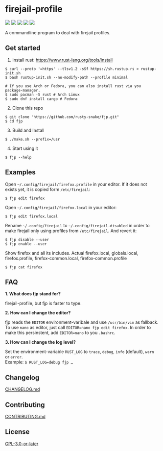 firejail-profile
================

![](https://github.com/rusty-snake/fjp/workflows/ShellCheck/badge.svg)
![](https://github.com/rusty-snake/fjp/workflows/Rust/badge.svg)
![](https://img.shields.io/badge/rustc-1.45+-blue.svg?logo=rust)
![](https://img.shields.io/github/license/rusty-snake/fjp.svg?color=darkred&logo=gnu)
![](https://badgen.net/badge/maintenance/actively-developed/00D000)

A commandline program to deal with firejail profiles.

Get started
-----------

1. Install rust: <https://www.rust-lang.org/tools/install>

```
$ curl --proto '=https' --tlsv1.2 -sSf https://sh.rustup.rs > rustup-init.sh
$ bash rustup-init.sh --no-modify-path --profile minimal

# If you use Arch or Fedora, you can also install rust via you package-manager.
$ sudo pacman -S rust # Arch Linux
$ sudo dnf install cargo # Fedora
```

2. Clone this repo

```
$ git clone "https://github.com/rusty-snake/fjp.git"
$ cd fjp
```

3. Build and Install

```
$ ./make.sh --prefix=/usr
```

4. Start using it

```
$ fjp --help
```


Examples
--------

Open `~/.config/firejail/firefox.profile` in your editor. If it does not exists yet, it is copied form `/etc/firejail`:

    $ fjp edit firefox

Open `~/.config/firejail/firefox.local` in your editor:

    $ fjp edit firefox.local

Rename `~/.config/firejail` to `~/.config/firejail.disabled` in order to make firejail only using profiles from `/etc/firejail`. And revert it:

    $ fjp disable --user
    $ fjp enable --user

Show firefox and all its includes. Actual firefox.local, globals.local, firefox.profile, firefox-common.local, firefox-common.profile

    $ fjp cat firefox

FAQ
---

**1. What does fjp stand for?**

firejail-profile, but fjp is faster to type.

**2. How can I change the editor?**

fjp reads the `EDITOR` environment-varibale and use `/usr/bin/vim` as fallback.
To use `nano` as editor, just call `EDITOR=nano fjp edit firefox`. In order to make this
persinstent, add `EDITOR=nano` to you `.bashrc`.

**3. How can I change the log level?**

Set the environment-variable `RUST_LOG` to `trace`, `debug`, `info` (default), `warn` or `error`.  
Example: `$ RUST_LOG=debug fjp …`

Changelog
---------

[CHANGELOG.md](CHANGELOG.md)

Contributing
------------

[CONTRIBUTING.md](CONTRIBUTING.md)

License
-------

[GPL-3.0-or-later](COPYING)

